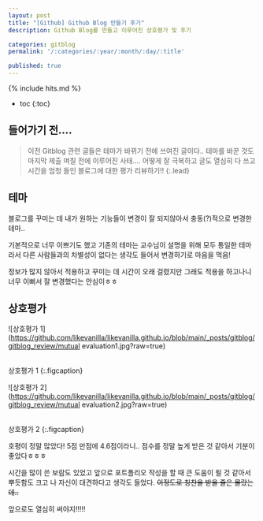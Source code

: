 ```yaml
---
layout: post
title: "[Github] Github Blog 만들기 후기"
description: Github Blog를 만들고 이루어진 상호평가 및 후기

categories: gitblog
permalink: '/:categories/:year/:month/:day/:title'

published: true
---
```

{% include hits.md %}


* toc
{:toc}


## 들어가기 전....
> 이전 Gitblog 관련 글들은 테마가 바뀌기 전에 쓰여진 글이다.. 테마를 바꾼 것도 마지막 제출 며칠 전에 이루어진 사태....
> 어떻게 잘 극복하고 글도 열심히 다 쓰고 시간을 엄청 들인 블로그에 대한 평가 리뷰하기!!
{:.lead}

## 테마

블로그를 꾸미는 데 내가 원하는 기능들이 변경이 잘 되지않아서 충동(?)적으로 변경한 테마..

기본적으로 너무 이쁘기도 했고 기존의 테마는 교수님이 설명을 위해 모두 통일한 테마라서 다른 사람들과의 차별성이 없다는 생각도 들어서 변경하기로 마음을 먹음!

정보가 많지 않아서 적용하고 꾸미는 데 시간이 오래 걸렸지만 그래도 적용을 하고나니 너무 이뻐서 잘 변경했다는 안심이ㅎㅎ

## 상호평가

![상호평가 1](https://github.com/likevanilla/likevanilla.github.io/blob/main/_posts/gitblog/gitblog_review/mutual evaluation1.jpg?raw=true)

<br>
상호평가 1
{:.figcaption}

![상호평가 2](https://github.com/likevanilla/likevanilla.github.io/blob/main/_posts/gitblog/gitblog_review/mutual evaluation2.jpg?raw=true)

<br>
상호평가 2
{:.figcaption}

호평이 정말 많았다! 5점 만점에 4.6점이라니.. 점수를 정말 높게 받은 것 같아서 기분이 좋았다ㅎㅎㅎ

시간을 많이 쓴 보람도 있었고 앞으로 포트폴리오 작성을 할 때 큰 도움이 될 것 같아서 뿌듯함도 크고 나 자신이 대견하다고 생각도 들었다. ~~이정도로 칭찬을 받을 줄은 몰랐는데..~~

앞으로도 열심히 써야지!!!!!